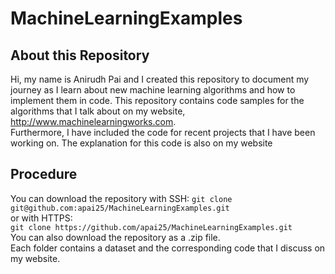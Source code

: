 # MachineLearningExamples
## About this Repository
Hi, my name is Anirudh Pai and I created this repository to document my journey as I learn about new machine learning algorithms and how to implement them in code.
This repository contains code samples for the algorithms that I talk about on my website, http://www.machinelearningworks.com.  
Furthermore, I have included the code for recent projects that I have been working on. The explanation for this code is also on my website 

## Procedure
You can download the repository with SSH: `git clone git@github.com:apai25/MachineLearningExamples.git`        
or with HTTPS:  
`git clone https://github.com/apai25/MachineLearningExamples.git`      
You can also download the repository as a .zip file.  
Each folder contains a dataset and the corresponding code that I discuss on my website. 
